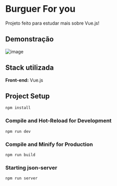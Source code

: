 # Burguer For you

Projeto feito para estudar mais sobre Vue.js!

## Demonstração 

![image](https://github.com/FelipePEduardo/burger-for-you/assets/103855358/fa14146e-86a1-4941-adaf-b4ec188d57d5)

## Stack utilizada

**Front-end:** Vue.js

## Project Setup

```
npm install
```

### Compile and Hot-Reload for Development

```
npm run dev
```

### Compile and Minify for Production

```
npm run build
```

### Starting json-server

```
npm run server
```
